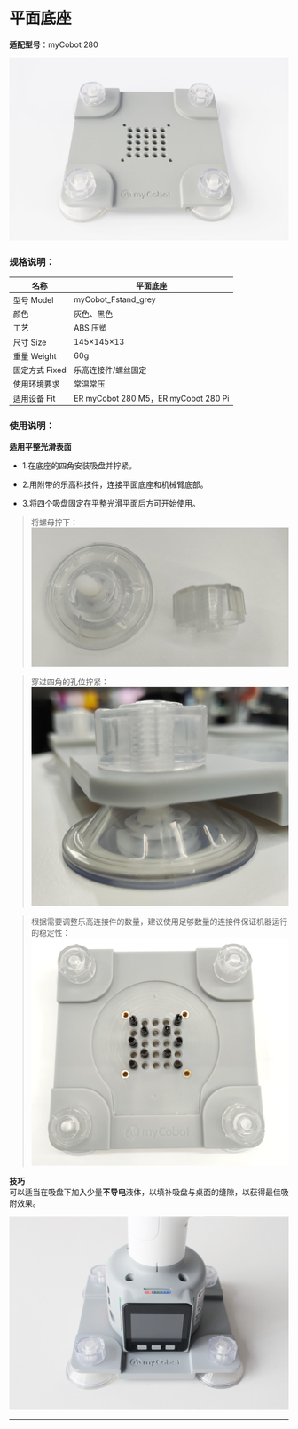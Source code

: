 # 平面底座

**适配型号**：myCobot 280

![图12](../../resources\4-SupportAndService\Accessories\base1/stand_f_1.jpg)

### 规格说明：

| 名称           | 平面底座                             |
| -------------- | ------------------------------------ |
| 型号 Model     | myCobot_Fstand_grey                  |
| 颜色           | 灰色、黑色                           |
| 工艺           | ABS 压塑                             |
| 尺寸 Size      | 145×145×13                           |
| 重量 Weight    | 60g                                  |
| 固定方式 Fixed | 乐高连接件/螺丝固定                  |
| 使用环境要求   | 常温常压                             |
| 适用设备 Fit   | ER myCobot 280 M5，ER myCobot 280 Pi |

### 使用说明：

**适用平整光滑表面** <br>

- 1.在底座的四角安装吸盘并拧紧。

- 2.用附带的乐高科技件，连接平面底座和机械臂底部。

- 3.将四个吸盘固定在平整光滑平面后方可开始使用。

> 将螺母拧下：
> ![alt text](../../resources\4-SupportAndService\Accessories\base1/SuctionInstallation.jpg)

> 穿过四角的孔位拧紧：
> ![alt text](../../resources\4-SupportAndService\Accessories\base1/SuctionInstallation2.jpg)

> 根据需要调整乐高连接件的数量，建议使用足够数量的连接件保证机器运行的稳定性：
> ![alt text](../../resources\4-SupportAndService\Accessories\base1/SuctionInstallation3.jpg)

**技巧** <br>
可以适当在吸盘下加入少量**不导电**液体，以填补吸盘与桌面的缝隙，以获得最佳吸附效果。

![图12](../../resources\4-SupportAndService\Accessories\base1/SuctionInstallation4.jpg)

---

